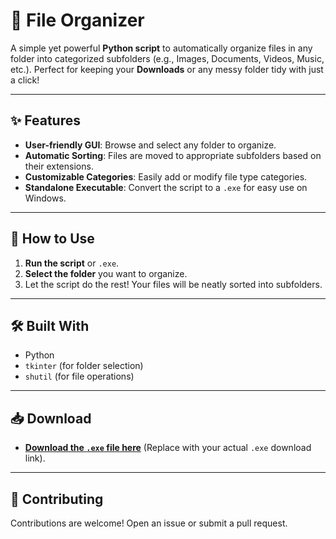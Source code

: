# 📁 File Organizer

A simple yet powerful **Python script** to automatically organize files in any folder into categorized subfolders (e.g., Images, Documents, Videos, Music, etc.). Perfect for keeping your **Downloads** or any messy folder tidy with just a click!

---

## ✨ Features
- **User-friendly GUI**: Browse and select any folder to organize.
- **Automatic Sorting**: Files are moved to appropriate subfolders based on their extensions.
- **Customizable Categories**: Easily add or modify file type categories.
- **Standalone Executable**: Convert the script to a `.exe` for easy use on Windows.

---

## 📂 How to Use
1. **Run the script** or `.exe`.
2. **Select the folder** you want to organize.
3. Let the script do the rest! Your files will be neatly sorted into subfolders.

---

## 🛠️ Built With
- Python
- `tkinter` (for folder selection)
- `shutil` (for file operations)

---

## 📥 Download
- **[Download the `.exe` file here]([https://github.com/your-username/your-repo-name/releases/download/v1.0/FileOrganizer.exe](https://github.com/Dexterisham/File-Organizer/blob/master/dist/File%20Organizer.exe))** (Replace with your actual `.exe` download link).

---

## 🤝 Contributing
Contributions are welcome! Open an issue or submit a pull request.
